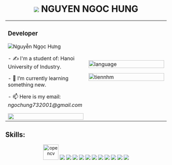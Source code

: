 

###
  <h1 align="center"><img src="https://img.icons8.com/doodle/48/000000/user.png"/> NGUYEN NGOC HUNG</h1>
  <table width="100%" cellspacing="0" cellpadding="0" style="border: none">
    <tr>
      <td width="50%" >
        <div style="height: 100%;">
        <h3>Developer</h3>
        <p> <img src="https://komarev.com/ghpvc/?username=nguyen-ngoc-hung" alt="Nguyễn Ngọc Hưng" /> </p>
        <p>- ✍ I'm a student of: Hanoi University of Industry.</p>
        <p>- 🌱 I’m currently learning something new.</p>
        <p>- 📫 Here is my email: <i>ngochung732001@gmail.com</i> </p>
        <img src="https://user-images.githubusercontent.com/69026717/189492619-0e161414-45b0-4caa-b2b9-c7a6f0286390.gif" width="100%">
        </div>
      </td>
      <td width="50%">
        <div>
          <img src="https://github-readme-stats.vercel.app/api/top-langs/?username=nguyen-ngoc-hung&bg_color=FFFFFF00&text_color=179fa3&layout=compact&hide=CSS&langs_count=10&custom_title=Language" alt="language" width="100%"/>
          <p> </p>
          <img src="https://github-readme-stats.vercel.app/api?username=nguyen-ngoc-hung&bg_color=FFFFFF00&text_color=179fa3&show_icons=true&count_private=true&include_all_commits=true&custom_title=Activity" alt="tiennhm" width="100%"/>
        </div>
      </td>
    </tr>
  </table>        

        


## Skills:
<p align="center">
  <img src="https://www.vectorlogo.zone/logos/opencv/opencv-icon.svg" alt="opencv" width="48" height="48"/> 
  <img src="https://img.icons8.com/color/48/000000/microsoft-sql-server.png"/>
  <img src="https://img.icons8.com/color/48/000000/mysql-logo.png"/>
  <img src="https://img.icons8.com/color/48/000000/mongodb.png"/>
  <img src="https://img.icons8.com/fluent/48/000000/matlab.png"/>
  <img src="https://img.icons8.com/color/48/000000/git.png"/>
  <img src="https://img.icons8.com/color/48/000000/github-2.png"/>
  <img src="https://img.icons8.com/color/48/000000/visual-studio-code-2019.png"/>
  <img src="https://img.icons8.com/color/48/000000/visual-studio-2019.png"/>
  <img src="https://img.icons8.com/dusk/48/000000/anaconda.png"/>
  <img src="https://img.icons8.com/fluent/48/000000/spyder-ide.png"/>
  <img src="https://img.icons8.com/color/48/000000/trello.png"/>
</p>

